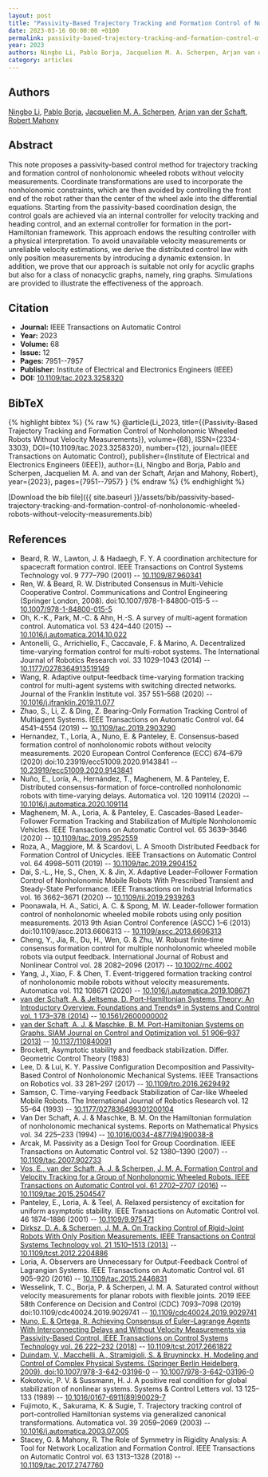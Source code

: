 ```yaml
---
layout: post
title: "Passivity-Based Trajectory Tracking and Formation Control of Nonholonomic Wheeled Robots Without Velocity Measurements"
date: 2023-03-16 00:00:00 +0100
permalink: passivity-based-trajectory-tracking-and-formation-control-of-nonholonomic-wheeled-robots-without-velocity-measurements
year: 2023
authors: Ningbo Li, Pablo Borja, Jacquelien M. A. Scherpen, Arjan van der Schaft, Robert Mahony
category: articles
---
```

 
## Authors
[Ningbo Li](authors/ningbo-li), [Pablo Borja](authors/luis-pablo-borja), [Jacquelien M. A. Scherpen](authors/jacquelien-m-a-scherpen), [Arjan van der Schaft](authors/arjan-van-der-schaft), [Robert Mahony](authors/robert-mahony)
 
## Abstract
This note proposes a passivity-based control method for trajectory tracking and formation control of nonholonomic wheeled robots without velocity measurements. Coordinate transformations are used to incorporate the nonholonomic constraints, which are then avoided by controlling the front end of the robot rather than the center of the wheel axle into the differential equations. Starting from the passivity-based coordination design, the control goals are achieved via an internal controller for velocity tracking and heading control, and an external controller for formation in the port-Hamiltonian framework. This approach endows the resulting controller with a physical interpretation. To avoid unavailable velocity measurements or unreliable velocity estimations, we derive the distributed control law with only position measurements by introducing a dynamic extension. In addition, we prove that our approach is suitable not only for acyclic graphs but also for a class of nonacyclic graphs, namely, ring graphs. Simulations are provided to illustrate the effectiveness of the approach.
 
## Citation
- **Journal:** IEEE Transactions on Automatic Control
- **Year:** 2023
- **Volume:** 68
- **Issue:** 12
- **Pages:** 7951--7957
- **Publisher:** Institute of Electrical and Electronics Engineers (IEEE)
- **DOI:** [10.1109/tac.2023.3258320](https://doi.org/10.1109/tac.2023.3258320)
 
## BibTeX
{% highlight bibtex %}
{% raw %}
@article{Li_2023,
  title={{Passivity-Based Trajectory Tracking and Formation Control of Nonholonomic Wheeled Robots Without Velocity Measurements}},
  volume={68},
  ISSN={2334-3303},
  DOI={10.1109/tac.2023.3258320},
  number={12},
  journal={IEEE Transactions on Automatic Control},
  publisher={Institute of Electrical and Electronics Engineers (IEEE)},
  author={Li, Ningbo and Borja, Pablo and Scherpen, Jacquelien M. A. and van der Schaft, Arjan and Mahony, Robert},
  year={2023},
  pages={7951--7957}
}
{% endraw %}
{% endhighlight %}
 
[Download the bib file]({{ site.baseurl }}/assets/bib/passivity-based-trajectory-tracking-and-formation-control-of-nonholonomic-wheeled-robots-without-velocity-measurements.bib)
 
## References
- Beard, R. W., Lawton, J. & Hadaegh, F. Y. A coordination architecture for spacecraft formation control. IEEE Transactions on Control Systems Technology vol. 9 777–790 (2001) -- [10.1109/87.960341](https://doi.org/10.1109/87.960341)
- Ren, W. & Beard, R. W. Distributed Consensus in Multi-Vehicle Cooperative Control. Communications and Control Engineering (Springer London, 2008). doi:10.1007/978-1-84800-015-5 -- [10.1007/978-1-84800-015-5](https://doi.org/10.1007/978-1-84800-015-5)
- Oh, K.-K., Park, M.-C. & Ahn, H.-S. A survey of multi-agent formation control. Automatica vol. 53 424–440 (2015) -- [10.1016/j.automatica.2014.10.022](https://doi.org/10.1016/j.automatica.2014.10.022)
- Antonelli, G., Arrichiello, F., Caccavale, F. & Marino, A. Decentralized time-varying formation control for multi-robot systems. The International Journal of Robotics Research vol. 33 1029–1043 (2014) -- [10.1177/0278364913519149](https://doi.org/10.1177/0278364913519149)
- Wang, R. Adaptive output-feedback time-varying formation tracking control for multi-agent systems with switching directed networks. Journal of the Franklin Institute vol. 357 551–568 (2020) -- [10.1016/j.jfranklin.2019.11.077](https://doi.org/10.1016/j.jfranklin.2019.11.077)
- Zhao, S., Li, Z. & Ding, Z. Bearing-Only Formation Tracking Control of Multiagent Systems. IEEE Transactions on Automatic Control vol. 64 4541–4554 (2019) -- [10.1109/tac.2019.2903290](https://doi.org/10.1109/tac.2019.2903290)
- Hernandez, T., Loria, A., Nuno, E. & Panteley, E. Consensus-based formation control of nonholonomic robots without velocity measurements. 2020 European Control Conference (ECC) 674–679 (2020) doi:10.23919/ecc51009.2020.9143841 -- [10.23919/ecc51009.2020.9143841](https://doi.org/10.23919/ecc51009.2020.9143841)
- Nuño, E., Loría, A., Hernández, T., Maghenem, M. & Panteley, E. Distributed consensus-formation of force-controlled nonholonomic robots with time-varying delays. Automatica vol. 120 109114 (2020) -- [10.1016/j.automatica.2020.109114](https://doi.org/10.1016/j.automatica.2020.109114)
- Maghenem, M. A., Loria, A. & Panteley, E. Cascades-Based Leader–Follower Formation Tracking and Stabilization of Multiple Nonholonomic Vehicles. IEEE Transactions on Automatic Control vol. 65 3639–3646 (2020) -- [10.1109/tac.2019.2952559](https://doi.org/10.1109/tac.2019.2952559)
- Roza, A., Maggiore, M. & Scardovi, L. A Smooth Distributed Feedback for Formation Control of Unicycles. IEEE Transactions on Automatic Control vol. 64 4998–5011 (2019) -- [10.1109/tac.2019.2904152](https://doi.org/10.1109/tac.2019.2904152)
- Dai, S.-L., He, S., Chen, X. & Jin, X. Adaptive Leader–Follower Formation Control of Nonholonomic Mobile Robots With Prescribed Transient and Steady-State Performance. IEEE Transactions on Industrial Informatics vol. 16 3662–3671 (2020) -- [10.1109/tii.2019.2939263](https://doi.org/10.1109/tii.2019.2939263)
- Poonawala, H. A., Satici, A. C. & Spong, M. W. Leader-follower formation control of nonholonomic wheeled mobile robots using only position measurements. 2013 9th Asian Control Conference (ASCC) 1–6 (2013) doi:10.1109/ascc.2013.6606313 -- [10.1109/ascc.2013.6606313](https://doi.org/10.1109/ascc.2013.6606313)
- Cheng, Y., Jia, R., Du, H., Wen, G. & Zhu, W. Robust finite‐time consensus formation control for multiple nonholonomic wheeled mobile robots via output feedback. International Journal of Robust and Nonlinear Control vol. 28 2082–2096 (2017) -- [10.1002/rnc.4002](https://doi.org/10.1002/rnc.4002)
- Yang, J., Xiao, F. & Chen, T. Event-triggered formation tracking control of nonholonomic mobile robots without velocity measurements. Automatica vol. 112 108671 (2020) -- [10.1016/j.automatica.2019.108671](https://doi.org/10.1016/j.automatica.2019.108671)
- [van der Schaft, A. & Jeltsema, D. Port-Hamiltonian Systems Theory: An Introductory Overview. Foundations and Trends® in Systems and Control vol. 1 173–378 (2014)](port-hamiltonian-systems-theory-an-introductory-overview) -- [10.1561/2600000002](https://doi.org/10.1561/2600000002)
- [van der Schaft, A. J. & Maschke, B. M. Port-Hamiltonian Systems on Graphs. SIAM Journal on Control and Optimization vol. 51 906–937 (2013)](port-hamiltonian-systems-on-graphs) -- [10.1137/110840091](https://doi.org/10.1137/110840091)
- Brockett, Asymptotic stability and feedback stabilization. Differ. Geometric Control Theory (1983)
- Lee, D. & Lui, K. Y. Passive Configuration Decomposition and Passivity-Based Control of Nonholonomic Mechanical Systems. IEEE Transactions on Robotics vol. 33 281–297 (2017) -- [10.1109/tro.2016.2629492](https://doi.org/10.1109/tro.2016.2629492)
- Samson, C. Time-varying Feedback Stabilization of Car-like Wheeled Mobile Robots. The International Journal of Robotics Research vol. 12 55–64 (1993) -- [10.1177/027836499301200104](https://doi.org/10.1177/027836499301200104)
- Van Der Schaft, A. J. & Maschke, B. M. On the Hamiltonian formulation of nonholonomic mechanical systems. Reports on Mathematical Physics vol. 34 225–233 (1994) -- [10.1016/0034-4877(94)90038-8](https://doi.org/10.1016/0034-4877(94)90038-8)
- Arcak, M. Passivity as a Design Tool for Group Coordination. IEEE Transactions on Automatic Control vol. 52 1380–1390 (2007) -- [10.1109/tac.2007.902733](https://doi.org/10.1109/tac.2007.902733)
- [Vos, E., van der Schaft, A. J. & Scherpen, J. M. A. Formation Control and Velocity Tracking for a Group of Nonholonomic Wheeled Robots. IEEE Transactions on Automatic Control vol. 61 2702–2707 (2016)](formation-control-and-velocity-tracking-for-a-group-of-nonholonomic-wheeled-robots) -- [10.1109/tac.2015.2504547](https://doi.org/10.1109/tac.2015.2504547)
- Panteley, E., Loria, A. & Teel, A. Relaxed persistency of excitation for uniform asymptotic stability. IEEE Transactions on Automatic Control vol. 46 1874–1886 (2001) -- [10.1109/9.975471](https://doi.org/10.1109/9.975471)
- [Dirksz, D. A. & Scherpen, J. M. A. On Tracking Control of Rigid-Joint Robots With Only Position Measurements. IEEE Transactions on Control Systems Technology vol. 21 1510–1513 (2013)](on-tracking-control-of-rigid-joint-robots-with-only-position-measurements) -- [10.1109/tcst.2012.2204886](https://doi.org/10.1109/tcst.2012.2204886)
- Loria, A. Observers are Unnecessary for Output-Feedback Control of Lagrangian Systems. IEEE Transactions on Automatic Control vol. 61 905–920 (2016) -- [10.1109/tac.2015.2446831](https://doi.org/10.1109/tac.2015.2446831)
- Wesselink, T. C., Borja, P. & Scherpen, J. M. A. Saturated control without velocity measurements for planar robots with flexible joints. 2019 IEEE 58th Conference on Decision and Control (CDC) 7093–7098 (2019) doi:10.1109/cdc40024.2019.9029741 -- [10.1109/cdc40024.2019.9029741](https://doi.org/10.1109/cdc40024.2019.9029741)
- [Nuno, E. & Ortega, R. Achieving Consensus of Euler–Lagrange Agents With Interconnecting Delays and Without Velocity Measurements via Passivity-Based Control. IEEE Transactions on Control Systems Technology vol. 26 222–232 (2018)](achieving-consensus-of-euler-lagrange-agents-with-interconnecting-delays-and-without-velocity-measurements-via-passivity-based-control) -- [10.1109/tcst.2017.2661822](https://doi.org/10.1109/tcst.2017.2661822)
- [Duindam, V., Macchelli, A., Stramigioli, S. & Bruyninckx, H. Modeling and Control of Complex Physical Systems. (Springer Berlin Heidelberg, 2009). doi:10.1007/978-3-642-03196-0](modeling-and-control-of-complex-physical-systems) -- [10.1007/978-3-642-03196-0](https://doi.org/10.1007/978-3-642-03196-0)
- Kokotovic, P. V. & Sussmann, H. J. A positive real condition for global stabilization of nonlinear systems. Systems &amp; Control Letters vol. 13 125–133 (1989) -- [10.1016/0167-6911(89)90029-7](https://doi.org/10.1016/0167-6911(89)90029-7)
- Fujimoto, K., Sakurama, K. & Sugie, T. Trajectory tracking control of port-controlled Hamiltonian systems via generalized canonical transformations. Automatica vol. 39 2059–2069 (2003) -- [10.1016/j.automatica.2003.07.005](https://doi.org/10.1016/j.automatica.2003.07.005)
- Stacey, G. & Mahony, R. The Role of Symmetry in Rigidity Analysis: A Tool for Network Localization and Formation Control. IEEE Transactions on Automatic Control vol. 63 1313–1328 (2018) -- [10.1109/tac.2017.2747760](https://doi.org/10.1109/tac.2017.2747760)

